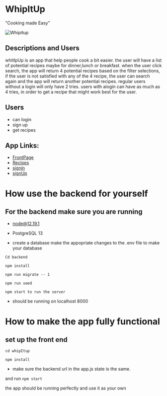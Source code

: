 # WhipItUp

"Cooking made Easy"

![Whipitup](wireframing/img/pop.jpg)

## Descriptions and Users

whitIpUp is an app that help people cook a bit easier. the user will have a list of potential recipes maybe for dinner,lunch or breakfast. when the user click search, the app will return 4 potential recipes based on the filter selections, if the user is not satisfied with any of the 4 recipe, the user can search again and the app will return another potential recipes. regular users without a login will only have 2 tries. users with alogin can have as much as 4 tries, in order to get a recipe that might work best for the user.

## Users

- can login
- sign up
- get recipes

## App Links:

- [FrontPage](https://github.com/Besker1/WhipItup2/blob/master/wireframing/frontPage.html)
- [Recipes](https://github.com/Besker1/WhipItup2/blob/master/wireframing/recipes.html)
- [signin](https://github.com/Besker1/WhipItup2/blob/master/wireframing/Signin.html)
- [signUp](https://github.com/Besker1/WhipItup2/blob/master/wireframing/Signup.html)

# How use the backend for yourself

## For the backend make sure you are running

- node@12.19.1

- PostgreSQL 13

- create a database make the appopriate changes to the .env file to make your database

`Cd backend`

`npm install`

`npm run migrate -- 1`

`npm run seed `

`npm start to run the server`

- should be running on localhost 8000

# How to make the app fully functional

## set up the front end

`cd whipItup`

`npm install`

- make sure the backend url in the app.js state is the same.

and run `npm start`

the app should be running perfectly and use it as your own
